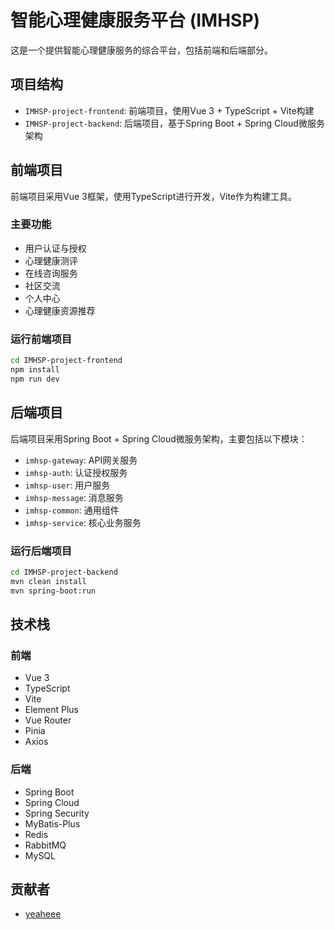 # 智能心理健康服务平台 (IMHSP)

这是一个提供智能心理健康服务的综合平台，包括前端和后端部分。

## 项目结构

- `IMHSP-project-frontend`: 前端项目，使用Vue 3 + TypeScript + Vite构建
- `IMHSP-project-backend`: 后端项目，基于Spring Boot + Spring Cloud微服务架构

## 前端项目

前端项目采用Vue 3框架，使用TypeScript进行开发，Vite作为构建工具。

### 主要功能

- 用户认证与授权
- 心理健康测评
- 在线咨询服务
- 社区交流
- 个人中心
- 心理健康资源推荐

### 运行前端项目

```bash
cd IMHSP-project-frontend
npm install
npm run dev
```

## 后端项目

后端项目采用Spring Boot + Spring Cloud微服务架构，主要包括以下模块：

- `imhsp-gateway`: API网关服务
- `imhsp-auth`: 认证授权服务
- `imhsp-user`: 用户服务
- `imhsp-message`: 消息服务
- `imhsp-common`: 通用组件
- `imhsp-service`: 核心业务服务

### 运行后端项目

```bash
cd IMHSP-project-backend
mvn clean install
mvn spring-boot:run
```

## 技术栈

### 前端

- Vue 3
- TypeScript
- Vite
- Element Plus
- Vue Router
- Pinia
- Axios

### 后端

- Spring Boot
- Spring Cloud
- Spring Security
- MyBatis-Plus
- Redis
- RabbitMQ
- MySQL

## 贡献者

- [yeaheee](https://github.com/yeaheee)
